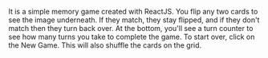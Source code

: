 It is a simple memory game created with ReactJS.
You flip any two cards to see the image underneath. If they match, they stay flipped, and if they don't match then they turn back over. 
At the bottom, you'll see a turn counter to see how many turns you take to complete the game. 
To start over, click on the New Game. This will also shuffle the cards on the grid. 
